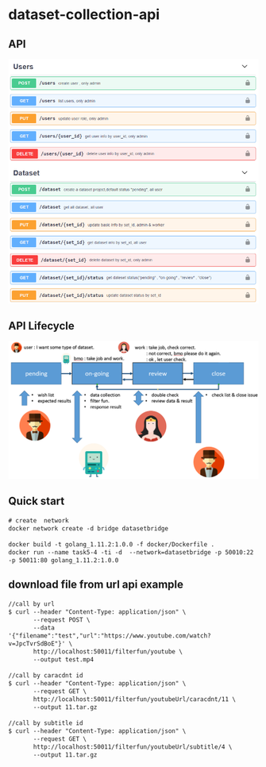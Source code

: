 # dataset-collection-api

## API
![api](picture/api.png "API")

## API Lifecycle
![api](picture/dataset_lifecycle.png "API Lifecycle")

## Quick start
```shell=
# create  network 
docker network create -d bridge datasetbridge

docker build -t golang_1.11.2:1.0.0 -f docker/Dockerfile .
docker run --name task5-4 -ti -d  --network=datasetbridge -p 50010:22 -p 50011:80 golang_1.11.2:1.0.0
```

## download file from url api example
```shell=
//call by url
$ curl --header "Content-Type: application/json" \
       --request POST \
       --data '{"filename":"test","url":"https://www.youtube.com/watch?v=JpcTvrSdBoE"}' \
       http://localhost:50011/filterfun/youtube \
       --output test.mp4

//call by caracdnt id
$ curl --header "Content-Type: application/json" \
       --request GET \
       http://localhost:50011/filterfun/youtubeUrl/caracdnt/11 \
       --output 11.tar.gz

//call by subtitle id
$ curl --header "Content-Type: application/json" \
       --request GET \
       http://localhost:50011/filterfun/youtubeUrl/subtitle/4 \
       --output 11.tar.gz
```
